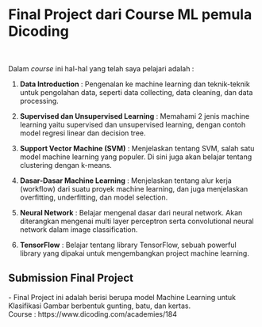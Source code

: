 <h1>Final Project dari Course ML pemula Dicoding</h1>
<br>


  
Dalam <i>course</i> ini hal-hal yang telah saya pelajari adalah :
<br>
1. <b>Data Introduction</b> : Pengenalan ke machine learning dan teknik-teknik untuk pengolahan data, seperti data collecting, data cleaning, dan data processing.

2. <b>Supervised dan Unsupervised Learning</b> : Memahami 2 jenis machine learning yaitu supervised dan unsupervised learning, dengan contoh model regresi linear dan decision tree. 

3. <b>Support Vector Machine (SVM)</b> : Menjelaskan tentang SVM, salah satu model machine learning yang populer. Di sini juga akan belajar tentang clustering dengan k-means.

4. <b>Dasar-Dasar Machine Learning</b> : Menjelaskan tentang alur kerja (workflow) dari suatu proyek machine learning, dan juga menjelaskan overfitting, underfitting, dan model selection. 

5. <b>Neural Network</b> : Belajar mengenal dasar dari neural network. Akan diterangkan mengenai multi layer perceptron serta convolutional neural network dalam image classification. 

6. <b>TensorFlow</b> : Belajar tentang library TensorFlow, sebuah powerful library yang dipakai untuk mengembangkan project machine learning. 

<h2>Submission Final Project</h2>
- Final Project ini adalah berisi berupa model Machine Learning untuk Klasifikasi Gambar berbentuk gunting, batu, dan kertas.
<br>
Course : https://www.dicoding.com/academies/184
